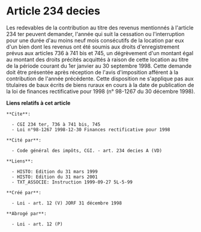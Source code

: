# Article 234 decies

Les redevables de la contribution au titre des revenus mentionnés à l'article 234 ter peuvent demander, l'année qui suit la
cessation ou l'interruption pour une durée d'au moins neuf mois consécutifs de la location par eux d'un bien dont les revenus
ont été soumis aux droits d'enregistrement prévus aux articles 736 à 741 bis et 745, un dégrèvement d'un montant égal au
montant des droits précités acquittés à raison de cette location au titre de la période courant du 1er janvier au 30
septembre 1998. Cette demande doit être présentée après réception de l'avis d'imposition afférent à la contribution de
l'année précédente. Cette disposition ne s'applique pas aux titulaires de baux écrits de biens ruraux en cours à la date de
publication de la loi de finances rectificative pour 1998 (n° 98-1267 du 30 décembre 1998).

**Liens relatifs à cet article**

	**Cite**:

	  - CGI 234 ter, 736 à 741 bis, 745
	  - Loi n°98-1267 1998-12-30 Finances rectificative pour 1998

	**Cité par**:

	  - Code général des impôts, CGI. - art. 234 decies A (VD)

	**Liens**:

	  - HISTO: Edition du 31 mars 1999
	  - HISTO: Edition du 31 mars 2001
	  - TXT_ASSOCIE: Instruction 1999-09-27 5L-5-99

	**Créé par**:

	  - Loi - art. 12 (V) JORF 31 décembre 1998

	**Abrogé par**:

	  - Loi - art. 12 (P)
